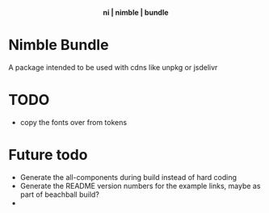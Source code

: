 <div align="center">
    <p><b>ni | nimble | bundle</b></p>
</div>

# Nimble Bundle

A package intended to be used with cdns like unpkg or jsdelivr

# TODO
- copy the fonts over from tokens

# Future todo
- Generate the all-components during build instead of hard coding
- Generate the README version numbers for the example links, maybe as part of beachball build?
- 